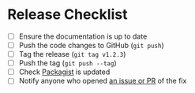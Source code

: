 # Release Checklist

- [ ] Ensure the documentation is up to date
- [ ] Push the code changes to GitHub (`git push`)
- [ ] Tag the release (`git tag v1.2.3`)
- [ ] Push the tag (`git push --tag`)
- [ ] Check [Packagist](https://packagist.org/packages/johngrogg/ics-parser) is updated
- [ ] Notify anyone who opened [an issue or PR](https://github.com/u01jmg3/ics-parser/issues?q=is%3Aopen) of the fix